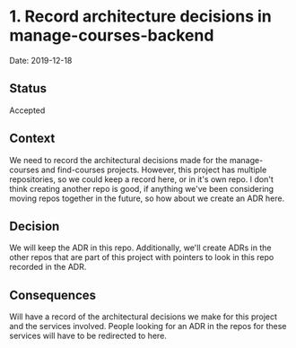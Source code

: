 # 1. Record architecture decisions in manage-courses-backend

Date: 2019-12-18

## Status

Accepted

## Context

We need to record the architectural decisions made for the manage-courses and
find-courses projects. However, this project has multiple repositories, so we
could keep a record here, or in it's own repo. I don't think creating another
repo is good, if anything we've been considering moving repos together in the
future, so how about we create an ADR here.

## Decision

We will keep the ADR in this repo. Additionally, we'll create ADRs in the other
repos that are part of this project with pointers to look in this repo recorded
in the ADR.

## Consequences

Will have a record of the architectural decisions we make for this project and
the services involved. People looking for an ADR in the repos for these services
will have to be redirected to here.
